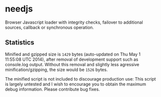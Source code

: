 needjs
======

Browser Javascript loader with integrity checks, failover to additional sources, callback or synchronous operation.

Statistics
------

Minified and gzipped size is `1429` bytes (auto-updated on Thu May  1 11:55:08 UTC 2014), after removal of development support such as console.log output. Without this removal and slightly less agressive minification/gzipping, the size would be `1526` bytes.

The minified script is not included to discourage production use: This script is largely untested and I wish to encourage you to obtain the maximum debug information. Please contribute bug fixes.

